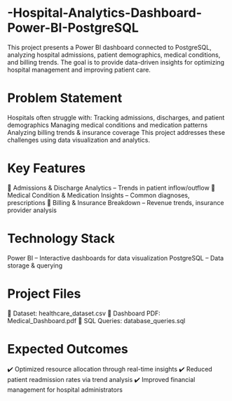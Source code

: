 # -Hospital-Analytics-Dashboard-Power-BI-PostgreSQL
This project presents a Power BI dashboard connected to PostgreSQL, analyzing hospital admissions, patient demographics, medical conditions, and billing trends. The goal is to provide data-driven insights for optimizing hospital management and improving patient care.

# Problem Statement
Hospitals often struggle with:
Tracking admissions, discharges, and patient demographics
Managing medical conditions and medication patterns
Analyzing billing trends & insurance coverage
This project addresses these challenges using data visualization and analytics.

# Key Features
📌 Admissions & Discharge Analytics – Trends in patient inflow/outflow
📌 Medical Condition & Medication Insights – Common diagnoses, prescriptions
📌 Billing & Insurance Breakdown – Revenue trends, insurance provider analysis

# Technology Stack
Power BI – Interactive dashboards for data visualization
PostgreSQL – Data storage & querying

# Project Files
📂 Dataset: healthcare_dataset.csv
📂 Dashboard PDF: Medical_Dashboard.pdf
📂 SQL Queries: database_queries.sql

# Expected Outcomes
✔️ Optimized resource allocation through real-time insights
✔️ Reduced patient readmission rates via trend analysis
✔️ Improved financial management for hospital administrators

